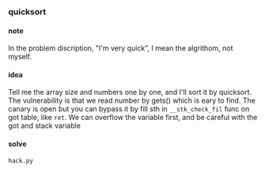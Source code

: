 ### quicksort
#### note
In the problem discription, "I'm very quick", I mean the algrithom, not myself.
#### idea
Tell me the array size and numbers one by one, and I'll sort it by quicksort. The vulnerability is that we read number by gets() which is eary to find. The canary is open but you can bypass it by fill sth in  `__stk_check_fil` func on got table, like  `ret`.  We can overflow the variable first, and be careful  with the got and stack variable
#### solve
`hack.py`